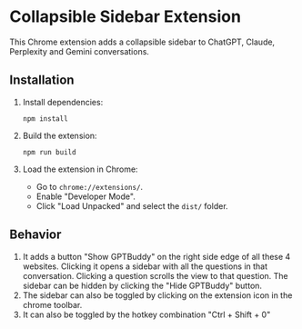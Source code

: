 # Collapsible Sidebar Extension

This Chrome extension adds a collapsible sidebar to ChatGPT, Claude, Perplexity and Gemini conversations.

## Installation

1. Install dependencies:
   ```
   npm install
   ```

2. Build the extension:
   ```
   npm run build
   ```

3. Load the extension in Chrome:
   - Go to `chrome://extensions/`.
   - Enable "Developer Mode".
   - Click "Load Unpacked" and select the `dist/` folder.

## Behavior
1. It adds a button "Show GPTBuddy" on the right side edge of all these 4 websites. Clicking it opens a sidebar with all the questions in that conversation. Clicking a question scrolls the view to that question. The sidebar can be hidden by clicking the "Hide GPTBuddy" button.
2. The sidebar can also be toggled by clicking on the extension icon in the chrome toolbar.
3. It can also be toggled by the hotkey combination "Ctrl + Shift + 0"